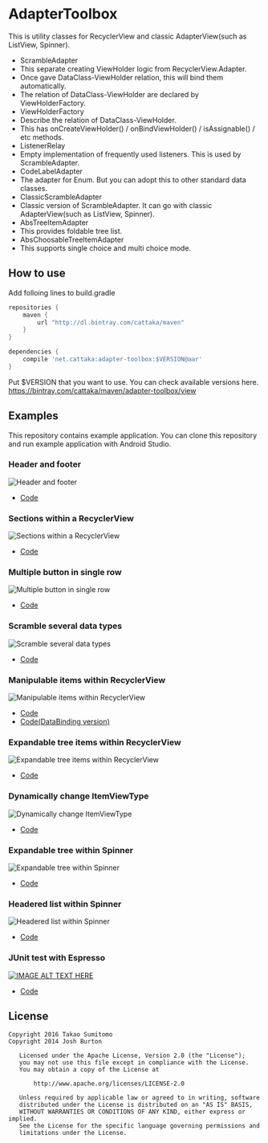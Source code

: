 AdapterToolbox
==================
This is utility classes for RecyclerView and classic AdapterView(such as ListView, Spinner).

- ScrambleAdapter
 - This separate creating ViewHolder logic from RecyclerView.Adapter.
 - Once gave DataClass-ViewHolder relation, this will bind them automatically.
 - The relation of DataClass-ViewHolder are declared by ViewHolderFactory.
- ViewHolderFactory
 - Describe the relation of DataClass-ViewHolder.
 - This has onCreateViewHolder() / onBindViewHolder() / isAssignable() / etc methods.
- ListenerRelay
 - Empty implementation of frequently used listeners. This is used by ScrambleAdapter.
- CodeLabelAdapter
 - The adapter for Enum. But you can adopt this to other standard data classes.
- ClassicScrambleAdapter
 - Classic version of ScrambleAdapter. It can go with classic AdapterView(such as ListView, Spinner).
- AbsTreeItemAdapter
 - This provides foldable tree list.
- AbsChoosableTreeItemAdapter
 - This supports single choice and multi choice mode.


## How to use
Add folloing lines to build.gradle

```groovy
repositories {
    maven {
        url "http://dl.bintray.com/cattaka/maven"
    }
}

dependencies {
    compile 'net.cattaka:adapter-toolbox:$VERSION@aar'
}
```

Put $VERSION that you want to use.
You can check available versions here. https://bintray.com/cattaka/maven/adapter-toolbox/view


## Examples

This repository contains example application.
You can clone this repository and run example application with Android Studio.

### Header and footer
![Header and footer](https://cloud.githubusercontent.com/assets/1239253/15986438/ec53b2ee-3042-11e6-975b-4e123135c293.gif)

- [Code](https://github.com/cattaka/AdapterToolbox/blob/master/example/src/main/java/net/cattaka/android/adaptertoolbox/example/RecyclerViewHeaderExampleActivity.java)

### Sections within a RecyclerView
![Sections within a RecyclerView](https://cloud.githubusercontent.com/assets/1239253/15986463/75959b6c-3043-11e6-8959-d1477f6e6156.png)

- [Code](https://github.com/cattaka/AdapterToolbox/blob/master/example/src/main/java/net/cattaka/android/adaptertoolbox/example/MultiAdapterExampleActivity.java)

### Multiple button in single row
![Multiple button in single row](https://cloud.githubusercontent.com/assets/1239253/15986467/a2b9a412-3043-11e6-8b39-277aeb78858c.gif)

- [Code](https://github.com/cattaka/AdapterToolbox/blob/master/example/src/main/java/net/cattaka/android/adaptertoolbox/example/ComplexStringExampleActivity.java)

### Scramble several data types
![Scramble several data types](https://cloud.githubusercontent.com/assets/1239253/15986474/cf78938c-3043-11e6-81df-05edbc29b499.gif)

- [Code](https://github.com/cattaka/AdapterToolbox/blob/master/example/src/main/java/net/cattaka/android/adaptertoolbox/example/ScrambleAdapterExampleActivity.java)

### Manipulable items within RecyclerView
![Manipulable items within RecyclerView](https://cloud.githubusercontent.com/assets/1239253/15986483/ed4f72d6-3043-11e6-81bb-4831991f727d.gif)

- [Code](https://github.com/cattaka/AdapterToolbox/blob/master/example/src/main/java/net/cattaka/android/adaptertoolbox/example/ManipulableListExampleActivity.java)
- [Code(DataBinding version)](https://github.com/cattaka/AdapterToolbox/blob/master/example/src/main/java/net/cattaka/android/adaptertoolbox/example/DataBindingManipulableListExampleActivity.java)

### Expandable tree items within RecyclerView
![Expandable tree items within RecyclerView](https://cloud.githubusercontent.com/assets/1239253/15986490/31715650-3044-11e6-96dd-0d49a4edb394.gif)

- [Code](https://github.com/cattaka/AdapterToolbox/blob/master/example/src/main/java/net/cattaka/android/adaptertoolbox/example/MultiChoosableTreeItemAdapterExampleActivity.java)

### Dynamically change ItemViewType
![Dynamically change ItemViewType](https://cloud.githubusercontent.com/assets/1239253/15986501/60edcb3e-3044-11e6-88ee-ab79660cac02.gif)

- [Code](https://github.com/cattaka/AdapterToolbox/blob/master/example/src/main/java/net/cattaka/android/adaptertoolbox/example/FizzBuzzExampleActivity.java)

### Expandable tree within Spinner
![Expandable tree within Spinner](https://cloud.githubusercontent.com/assets/1239253/15986505/7a902fbe-3044-11e6-956c-d2efa3fe2fb7.gif)

- [Code](https://github.com/cattaka/AdapterToolbox/blob/master/example/src/main/java/net/cattaka/android/adaptertoolbox/example/SpinnerTreeItemAdapterExampleActivity.java)


### Headered list within Spinner
![Headered list within Spinner](https://cloud.githubusercontent.com/assets/1239253/15986510/91ae9e4c-3044-11e6-81e6-a42489350179.gif)

- [Code](https://github.com/cattaka/AdapterToolbox/blob/master/example/src/main/java/net/cattaka/android/adaptertoolbox/example/SpinnerScrambleAdapterExampleActivity.java)


### JUnit test with Espresso
[![IMAGE ALT TEXT HERE](http://img.youtube.com/vi/FSx8rZnBB0E/0.jpg)](http://www.youtube.com/watch?v=FSx8rZnBB0E)

- [Code](https://github.com/cattaka/AdapterToolbox/tree/master/example/src/androidTest/java/net/cattaka/android/adaptertoolbox/example)


## License

```
Copyright 2016 Takao Sumitomo
Copyright 2014 Josh Burton

   Licensed under the Apache License, Version 2.0 (the "License");
   you may not use this file except in compliance with the License.
   You may obtain a copy of the License at

       http://www.apache.org/licenses/LICENSE-2.0

   Unless required by applicable law or agreed to in writing, software
   distributed under the License is distributed on an "AS IS" BASIS,
   WITHOUT WARRANTIES OR CONDITIONS OF ANY KIND, either express or implied.
   See the License for the specific language governing permissions and
   limitations under the License.
```
